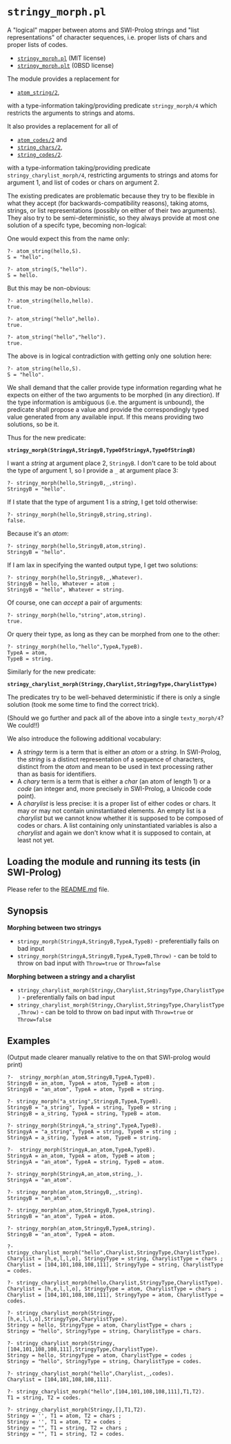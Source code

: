 # `stringy_morph.pl`

A "logical" mapper between atoms and SWI-Prolog strings and "list representations"
of character sequences, i.e. proper lists of chars and proper lists of codes.

- [`stringy_morph.pl`](stringy_morph.pl) (MIT license)
- [`stringy_morph.plt`](stringy_morph.plt) (0BSD license)

The module provides a replacement for

- [`atom_string/2`](https://eu.swi-prolog.org/pldoc/doc_for?object=atom_string/2),

with a type-information taking/providing predicate `stringy_morph/4` which
restricts the arguments to strings and atoms.

It also provides a replacement for all of

- [`atom_codes/2`](https://eu.swi-prolog.org/pldoc/doc_for?object=atom_codes/2) and
- [`string_chars/2`](https://eu.swi-prolog.org/pldoc/doc_for?object=string_chars/2),
- [`string_codes/2`](https://eu.swi-prolog.org/pldoc/doc_for?object=string_codes/2).

with a type-information taking/providing predicate `stringy_charylist_morph/4`,
restricting arguments to strings and atoms for argument 1, and list of codes or chars on
argument 2.

The existing predicates are problematic because they try to be flexible
in what they accept (for backwards-compatibility reasons), taking atoms, strings,
or list representations (possibly on either of their two arguments). They also try
to be semi-deterministic, so they always provide at most one solution of a specifc type,
becoming non-logical:

One would expect this from the name only:

```
?- atom_string(hello,S).
S = "hello".

?- atom_string(S,"hello").
S = hello.
```

But this may be non-obvious:

```
?- atom_string(hello,hello).
true.

?- atom_string("hello",hello).
true.

?- atom_string("hello","hello").
true.
```

The above is in logical contradiction with getting only one solution here:

```
?- atom_string(hello,S).
S = "hello".
```

We shall demand that the caller provide type information regarding
what he expects on either of the two arguments to be morphed (in any direction).
If the type information is ambiguous (i.e. the argument is unbound), the predicate
shall propose a value and provide the correspondingly typed value generated from
any available input. If this means providing two solutions, so be it.

Thus for the new predicate:

**`stringy_morph(StringyA,StringyB,TypeOfStringyA,TypeOfStringB)`**

I want a _string_ at argument place 2, `StringyB`. I don't care to be told about the
type of argument 1, so I provide a `_` at argument place 3:

```
?- stringy_morph(hello,StringyB,_,string).
StringyB = "hello".
```

If I state that the type of argument 1 is a _string_, I get told otherwise:

```
?- stringy_morph(hello,StringyB,string,string).
false.
```

Because it's an _atom_:

```
?- stringy_morph(hello,StringyB,atom,string).
StringyB = "hello".
```

If I am lax in specifying the wanted output type, I get two solutions:

```
?- stringy_morph(hello,StringyB,_,Whatever).
StringyB = hello, Whatever = atom ;
StringyB = "hello", Whatever = string.
```

Of course, one can _accept_ a pair of arguments:

```
?- stringy_morph(hello,"string",atom,string).
true.
```

Or query their type, as long as they can be morphed from one to the other:

```
?- stringy_morph(hello,"hello",TypeA,TypeB).
TypeA = atom,
TypeB = string.
```

Similarly for the new predicate:

**`stringy_charylist_morph(Stringy,Charylist,StringyType,CharylistType)`**

The predicates try to be well-behaved deterministic if there is only a single solution
(took me some time to find the correct trick).

(Should we go further and pack all of the above into a single `texty_morph/4`? We could!!)

We also introduce the following additional vocabulary:

- A _stringy_ term is a term that is either an _atom_ or a _string_. In SWI-Prolog, the _string_
  is a distinct representation of a sequence of characters, distinct from the _atom_ and
  mean to be used in text processing rather than as basis for identifiers.
- A _chary_ term is a term that is either a _char_ (an atom of length 1) or a _code_ (an integer
  and, more precisely in SWI-Prolog, a Unicode code point).
- A _charylist_ is less precise: it is a proper list of either codes or chars. It may or may not contain
  uninstantiated elements. An empty list is a _charylist_ but we cannot know whether it is supposed
  to be composed of codes or chars. A list containing only uninstantiated variables is also a _charylist_
  and again we don't know what it is supposed to contain, at least not yet.

## Loading the module and running its tests (in SWI-Prolog)

Please refer to the [README.md](README.md) file.

## Synopsis

**Morphing between two stringys**

- `stringy_morph(StringyA,StringyB,TypeA,TypeB)` - preferentially fails on bad input
- `stringy_morph(StringyA,StringyB,TypeA,TypeB,Throw)` - can be told to throw on bad input with `Throw=true` or `Throw=false`

**Morphing between a stringy and a charylist**

- `stringy_charylist_morph(Stringy,Charylist,StringyType,CharylistType)` - preferentially fails on bad input
- `stringy_charylist_morph(Stringy,Charylist,StringyType,CharylistType,Throw)` - can be told to throw on bad input with `Throw=true` or `Throw=false`

## Examples

(Output made clearer manually relative to the on that SWI-prolog would print)

```
?-  stringy_morph(an_atom,StringyB,TypeA,TypeB).
StringyB = an_atom, TypeA = atom, TypeB = atom ;
StringyB = "an_atom", TypeA = atom, TypeB = string.

?- stringy_morph("a_string",StringyB,TypeA,TypeB).
StringyB = "a_string", TypeA = string, TypeB = string ;
StringyB = a_string, TypeA = string, TypeB = atom.

?- stringy_morph(StringyA,"a_string",TypeA,TypeB).
StringyA = "a_string", TypeA = string, TypeB = string ;
StringyA = a_string, TypeA = atom, TypeB = string.

?-  stringy_morph(StringyA,an_atom,TypeA,TypeB).
StringyA = an_atom, TypeA = atom, TypeB = atom ;
StringyA = "an_atom", TypeA = string, TypeB = atom.

?- stringy_morph(StringyA,an_atom,string,_).
StringyA = "an_atom".

?- stringy_morph(an_atom,StringyB,_,string).
StringyB = "an_atom".

?- stringy_morph(an_atom,StringyB,TypeA,string).
StringyB = "an_atom", TypeA = atom.

?- stringy_morph(an_atom,StringyB,TypeA,string).
StringyB = "an_atom", TypeA = atom.
```

```
?- stringy_charylist_morph("hello",Charylist,StringyType,CharylistType).
Charylist = [h,e,l,l,o], StringyType = string, CharylistType = chars ;
Charylist = [104,101,108,108,111], StringyType = string, CharylistType = codes.

?- stringy_charylist_morph(hello,Charylist,StringyType,CharylistType).
Charylist = [h,e,l,l,o], StringyType = atom, CharylistType = chars ;
Charylist = [104,101,108,108,111], StringyType = atom, CharylistType = codes.

?- stringy_charylist_morph(Stringy,[h,e,l,l,o],StringyType,CharylistType).
Stringy = hello, StringyType = atom, CharylistType = chars ;
Stringy = "hello", StringyType = string, CharylistType = chars.

?- stringy_charylist_morph(Stringy,[104,101,108,108,111],StringyType,CharylistType).
Stringy = hello, StringyType = atom, CharylistType = codes ;
Stringy = "hello", StringyType = string, CharylistType = codes.

?- stringy_charylist_morph("hello",Charylist,_,codes).
Charylist = [104,101,108,108,111].

?- stringy_charylist_morph("hello",[104,101,108,108,111],T1,T2).
T1 = string, T2 = codes.

?- stringy_charylist_morph(Stringy,[],T1,T2).
Stringy = '', T1 = atom, T2 = chars ;
Stringy = '', T1 = atom, T2 = codes ;
Stringy = "", T1 = string, T2 = chars ;
Stringy = "", T1 = string, T2 = codes.
```

